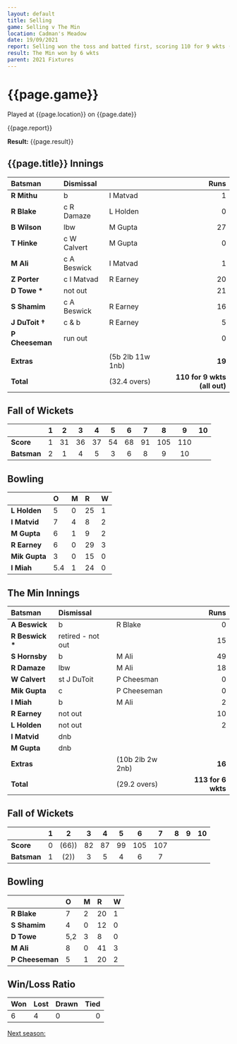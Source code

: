 ```yaml
---
layout: default
title: Selling
game: Selling v The Min
location: Cadman's Meadow
date: 19/09/2021
report: Selling won the toss and batted first, scoring 110 for 9 wkts (all out). The Min made 113 for 6 wkts in reply.
result: The Min won by 6 wkts
parent: 2021 Fixtures
---
```


# {{page.game}}

Played at {{page.location}} on {{page.date}}

{{page.report}}

**Result:** {{page.result}}

## {{page.title}} Innings

| Batsman | Dismissal | | Runs |
|:---|:---|---|---:|
| **R Mithu** | b | I Matvad | 1 | 
| **R Blake** | c R Damaze | L Holden | 0 | 
| **B Wilson** | lbw | M Gupta | 27 | 
| **T Hinke** | c W Calvert | M Gupta | 0 | 
| **M Ali** | c A Beswick | I Matvad | 1 | 
| **Z Porter** | c I Matvad | R Earney | 20 | 
| **D Towe &#42;** | not out |  | 21 | 
| **S Shamim** | c A Beswick | R Earney | 16 | 
| **J DuToit &#8224;** | c & b | R Earney | 5 | 
| **P Cheeseman** | run out |  | 0 |
| | | | |
| **Extras** | | (5b 2lb 11w 1nb) | **19** | 
| **Total** | | (32.4 overs) | **110 for 9 wkts (all out)** | 

## Fall of Wickets

| | 1 | 2 | 3 | 4 | 5 | 6 | 7 | 8 | 9 | 10 |
|---|:---:|:---:|:---:|:---:|:---:|:---:|:---:|:---:|:---:|:---:|
| **Score** | 1 | 31 | 36 | 37 | 54 | 68 | 91 | 105 | 110 |  |
| **Batsman** | 2 | 1 | 4 | 5 | 3 | 6 | 8 | 9 | 10 |  |

## Bowling

| | O | M | R | W |
|---|:---|:---|:---|:---|
| **L Holden** | 5 | 0 | 25 | 1 |
| **I Matvid** | 7 | 4 | 8 | 2 |
| **M Gupta** | 6 | 1 | 9 | 2 |
| **R Earney** | 6 | 0 | 29 | 3 |
| **Mik Gupta** | 3 | 0 | 15 | 0 |
| **I Miah** | 5.4 | 1 | 24 | 0 |

## The Min Innings

| Batsman | Dismissal | | Runs |
|:---|:---|---|---:|
| **A Beswick** | b | R Blake | 0 | 
| **R Beswick &#42;** | retired - not out | | 15 | 
| **S Hornsby** | b | M Ali | 49 |
| **R Damaze** | lbw | M Ali | 18 | 
| **W Calvert** | st J DuToit | P Cheesman | 0 | 
| **Mik Gupta** | c | P Cheeseman | 0 |
| **I Miah** | b | M Ali | 2 | 
| **R Earney** | not out | | 10 | 
| **L Holden** | not out | | 2 |
| **I Matvid** | dnb |  |  | 
| **M Gupta** | dnb |  |  |  
| **Extras** | | (10b 2lb 2w 2nb) | **16** | 
| **Total** | | (29.2 overs) | **113 for 6 wkts** | 

## Fall of Wickets

| | 1 | 2 | 3 | 4 | 5 | 6 | 7 | 8 | 9 | 10 |
|---|:---:|:---:|:---:|:---:|:---:|:---:|:---:|:---:|:---:|:---:|
| **Score** | 0 | (66)) | 82 | 87 | 99 | 105 | 107 |  |  |  |
| **Batsman** | 1 | (2)) | 3 | 5 | 4 | 6 | 7 |  |  |  | 

## Bowling

| | O | M | R | W |
|---|:---|:---|:---|:---|
| **R Blake** | 7 | 2 | 20 | 1 |
| **S Shamim** | 4 | 0 | 12 | 0 |
| **D Towe** | 5,2 | 3 | 8 | 0 |
| **M Ali** | 8 | 0 | 41 | 3 |
| **P Cheeseman** | 5 | 1 | 20 | 2 |

## Win/Loss Ratio

| Won | Lost | Drawn | Tied |
|:---|:---|:---|---:|
| 6 | 4 | 0 | 0 |

[Next season:](/)